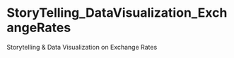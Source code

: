 # StoryTelling_DataVisualization_ExchangeRates
Storytelling &amp; Data Visualization on Exchange Rates
